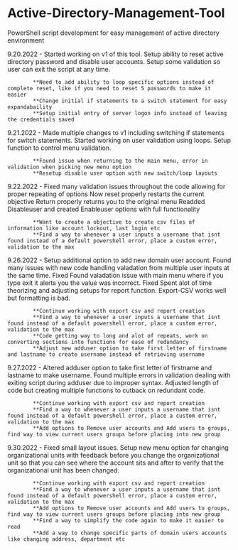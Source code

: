 # Active-Directory-Management-Tool
PowerShell script development for easy management of active directory environment

9.20.2022 - Started working on v1 of this tool. 
            Setup ability to reset active directory password and disable user accounts. 
            Setup some validation so user can exit the script at any time.
            
            **Need to add ability to loop specific options instead of complete reset, like if you need to reset 5 passwords to make it easier
            **Change initial if statements to a switch statement for easy expandabaility
            **Setup initial entry of server logon info instead of leaving the credentials saved
            
9.21.2022 - Made multiple changes to v1 including switching if statements for switch statements.
            Started working on user validation using loops.
            Setup function to control menu validation.
            
            **Found issue when returning to the main menu, error in validation when picking new menu option
            **Resetup disable user option with new switch/loop layouts

9.22.2022 - Fixed many validation issues throughout the code allowing for proper repeating of options
            Now reset properly restarts the current objective
            Return properly returns you to the original menu
            Readded Disableuser and created Enableuser options with full functionality
            
            **Want to create a objective to create csv files of information like account lockout, last login etc
            **Find a way to whenever a user inputs a username that isnt found instead of a default powershell error, place a custom error, validation to the max

9.26.2022 - Setup additional option to add new domain user account.
            Found many issues with new code handling valadation from multiple user inputs at the same time. Fixed
            Found valadation issue with main menu where if you type exit it alerts you the value was incorrect. Fixed
            Spent alot of time theorizing and adjusting setups for report function. Export-CSV works well but formatting is bad.
            
            **Continue working with export csv and report creation
            **Find a way to whenever a user inputs a username that isnt found instead of a default powershell error, place a custom error, validation to the max
            **Code getting way to long and alot of repeats, work on converting sections into functions for ease of redundancy
            **Adjust new adduser option to take first letter of firstname and lastname to create username instead of retrieving username

9.27.2022 - Altered adduser option to take first letter of firstname and lastname to make username.
            Found multiple errors in validation dealing with exiting script during adduser due to improper syntax.
            Adjusted length of code but creating multiple functions to cutback on redundant code.
            
            **Continue working with export csv and report creation
            **Find a way to whenever a user inputs a username that isnt found instead of a default powershell error, place a custom error, validation to the max
            **Add options to Remove user accounts and Add users to groups, find way to view current users groups before placing into new group

9.30.2022 - Fixed small layout issues.
            Setup new menu option for changing organizational units with feedback before you change the organizational unit so that you can see where the account sits 
            and after to verify that the organizational unit has been changed.
            
            **Continue working with export csv and report creation
            **Find a way to whenever a user inputs a username that isnt found instead of a default powershell error, place a custom error, validation to the max
            **Add options to Remove user accounts and Add users to groups, find way to view current users groups before placing into new group
            **Find a way to simplify the code again to make it easier to read
            **Add a way to change specific parts of domain users accounts like changing address, department etc
            
